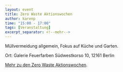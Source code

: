 ```yaml
---
layout: event
title: Zero Waste Aktionswochen
author: karenp
time: "15:00 - 17:00"
tags: [Veranstaltung]
excerpt_separator: <!--mehr-->
---
```


Müllvermeidung allgemein, Fokus auf Küche und Garten.<!--mehr-->

Ort: Galerie Feuerfarben
Südwestkorso 10, 12161 Berlin

[Mehr zu den Zero Waste Aktionswochen](https://www.zerowaste-aktionswochen.de/de).
